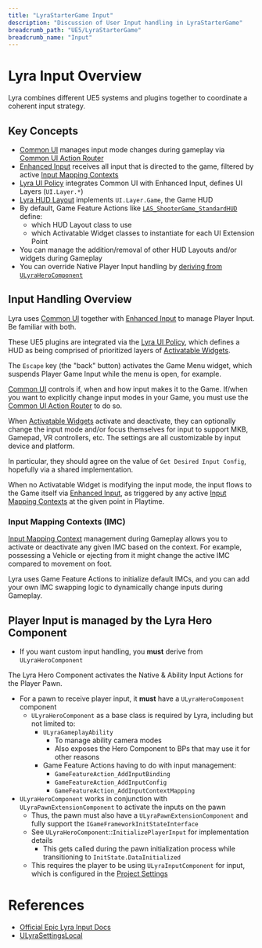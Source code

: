 ```yaml
---
title: "LyraStarterGame Input"
description: "Discussion of User Input handling in LyraStarterGame"
breadcrumb_path: "UE5/LyraStarterGame"
breadcrumb_name: "Input"
---
```


# Lyra Input Overview

Lyra combines different UE5 systems and plugins together
to coordinate a coherent input strategy.


<a id='KeyConcepts'></a>
## Key Concepts

- [Common UI](/UE5/CommonUI/) manages input mode changes during gameplay
  via [Common UI Action Router](/UE5/CommonUI/ActionRouter)
- [Enhanced Input](/UE5/EnhancedInput/) receives all input that is directed to the game,
  filtered by active [Input Mapping Contexts](/UE5/EnhancedInput/InputMappingContext)
- [Lyra UI Policy](/UE5/LyraStarterGame/Input/UIPolicy) integrates Common UI with Enhanced Input, defines UI Layers (`UI.Layer.*`)
- [Lyra HUD Layout](/UE5/LyraStarterGame/Input/HUDLayout) implements `UI.Layer.Game`, the Game HUD
- By default, Game Feature Actions like [`LAS_ShooterGame_StandardHUD`](./LAS_ShooterGame_StandardHUD) define:
  - which HUD Layout class to use
  - which Activatable Widget classes to instantiate for each UI Extension Point
- You can manage the addition/removal of other HUD Layouts and/or widgets during Gameplay
- You can override Native Player Input handling by [deriving from `ULyraHeroComponent`](#LyraHeroComponent)


<a id='InputHandlingOverview'></a>
## Input Handling Overview

Lyra uses [Common UI](/UE5/CommonUI/)
together with [Enhanced Input](/UE5/EnhancedInput/)
to manage Player Input.
Be familiar with both.

These UE5 plugins are integrated via the
[Lyra UI Policy](/UE5/LyraStarterGame/Input/UIPolicy),
which defines a HUD as being comprised of prioritized layers of
[Activatable Widgets](/UE5/CommonUI/ActivatableWidget).

The `Escape` key (the "back" button) activates the Game Menu widget,
which suspends Player Game Input while the menu is open, for example.

[Common UI](/UE5/CommonUI/)
controls if, when and how input makes it to the Game.
If/when you want to explicitly change input modes in your Game,
you must use the [Common UI Action Router](/UE5/CommonUI/ActionRouter) to do so.

When [Activatable Widgets](/UE5/CommonUI/ActivatableWidget) activate and deactivate,
they can optionally change the input mode and/or focus themselves for input
to support MKB, Gamepad, VR controllers, etc.
The settings are all customizable by input device and platform.

In particular, they should agree on the value of `Get Desired Input Config`,
hopefully via a shared implementation.

When no Activatable Widget is modifying the input mode, the input flows to
the Game itself via [Enhanced Input](/UE5/EnhancedInput/),
as triggered by any active [Input Mapping Contexts](/UE5/EnhancedInput/InputMappingContext)
at the given point in Playtime.


<a id='IMC'></a>
### Input Mapping Contexts (IMC)

[Input Mapping Context](/UE5/EnhancedInput/InputMappingContext)
management during Gameplay allows you to activate or deactivate any
given IMC based on the context.
For example, possessing a Vehicle or ejecting from it might change the active IMC
compared to movement on foot.

Lyra uses Game Feature Actions to initialize default IMCs, and you can add your own
IMC swapping logic to dynamically change inputs during Gameplay.


<a id='LyraHeroComponent'></a>
## Player Input is managed by the Lyra Hero Component

- If you want custom input handling, you **must** derive from `ULyraHeroComponent`

The Lyra Hero Component activates the Native & Ability Input Actions for the Player Pawn.

- For a pawn to receive player input, it **must** have a `ULyraHeroComponent` component
  - `ULyraHeroComponent` as a base class is required by Lyra, including but not limited to:
    - `ULyraGameplayAbility`
      - To manage ability camera modes
      - Also exposes the Hero Component to BPs that may use it for other reasons
    - Game Feature Actions having to do with input management:
      - `GameFeatureAction_AddInputBinding`
      - `GameFeatureAction_AddInputConfig`
      - `GameFeatureAction_AddInputContextMapping`
- `ULyraHeroComponent` works in conjunction with `ULyraPawnExtensionComponent` to activate the inputs on the pawn
  - Thus, the pawn must also have a `ULyraPawnExtensionComponent` and fully support the `IGameFrameworkInitStateInterface`
  - See `ULyraHeroComponent`::`InitializePlayerInput` for implementation details
    - This gets called during the pawn initialization process while transitioning to `InitState.DataInitialized`
  - This requires the player to be using `ULyraInputComponent` for input, which is configured in the [Project Settings](#ProjectSettings)


<a id='References'></a>
# References

- [Official Epic Lyra Input Docs](https://docs.unrealengine.com/5.1/en-US/lyra-input-settings-in-unreal-engine/)
- [ULyraSettingsLocal](/UE5/LyraStarterGame/ULyraSettingsLocal)

